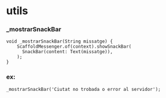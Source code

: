 # utils


### _mostrarSnackBar
```
void _mostrarSnackBar(String missatge) {
    ScaffoldMessenger.of(context).showSnackBar(
      SnackBar(content: Text(missatge)),
    );
}
```

### ex:
```
_mostrarSnackBar('Ciutat no trobada o error al servidor');
```
